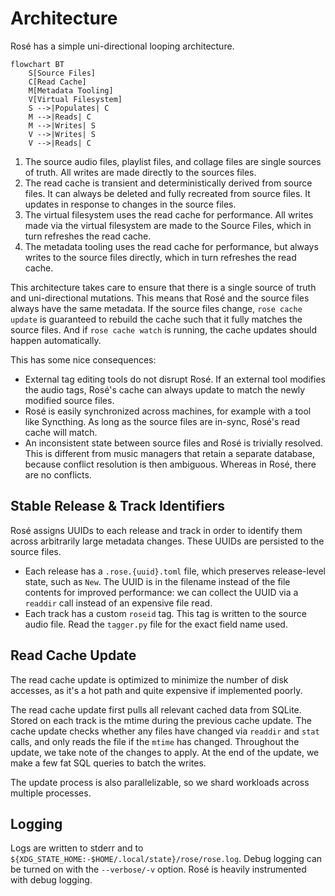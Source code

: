 # Architecture

Rosé has a simple uni-directional looping architecture.

```mermaid
flowchart BT
    S[Source Files]
    C[Read Cache]
    M[Metadata Tooling]
    V[Virtual Filesystem]
    S -->|Populates| C
    M -->|Reads| C
    M -->|Writes| S
    V -->|Writes| S
    V -->|Reads| C
```

1. The source audio files, playlist files, and collage files are single sources
   of truth. All writes are made directly to the sources files.
2. The read cache is transient and deterministically derived from source
   files. It can always be deleted and fully recreated from source files. It
   updates in response to changes in the source files.
3. The virtual filesystem uses the read cache for performance. All writes made
   via the virtual filesystem are made to the Source Files, which in turn
   refreshes the read cache.
4. The metadata tooling uses the read cache for performance, but always writes
   to the source files directly, which in turn refreshes the read cache.

This architecture takes care to ensure that there is a single source of truth
and uni-directional mutations. This means that Rosé and the source files always
have the same metadata. If the source files change, `rose cache update` is
guaranteed to rebuild the cache such that it fully matches the source files.
And if `rose cache watch` is running, the cache updates should happen
automatically.

This has some nice consequences:

- External tag editing tools do not disrupt Rosé. If an external tool modifies
  the audio tags, Rosé's cache can always update to match the newly modified
  source files.
- Rosé is easily synchronized across machines, for example with a tool like
  Syncthing. As long as the source files are in-sync, Rosé's read cache will
  match.
- An inconsistent state between source files and Rosé is trivially resolved.
  This is different from music managers that retain a separate database,
  because conflict resolution is then ambiguous. Whereas in Rosé, there are no
  conflicts.

## Stable Release & Track Identifiers

Rosé assigns UUIDs to each release and track in order to identify them across
arbitrarily large metadata changes. These UUIDs are persisted to the source
files.

- Each release has a `.rose.{uuid}.toml` file, which preserves release-level
  state, such as `New`. The UUID is in the filename instead of the file
  contents for improved performance: we can collect the UUID via a `readdir`
  call instead of an expensive file read.
- Each track has a custom `roseid` tag. This tag is written to the source audio
  file. Read the `tagger.py` file for the exact field name used.

## Read Cache Update

The read cache update is optimized to minimize the number of disk accesses, as
it's a hot path and quite expensive if implemented poorly.

The read cache update first pulls all relevant cached data from SQLite. Stored
on each track is the mtime during the previous cache update. The cache update
checks whether any files have changed via `readdir` and `stat` calls, and only
reads the file if the `mtime` has changed. Throughout the update, we take note
of the changes to apply. At the end of the update, we make a few fat SQL
queries to batch the writes.

The update process is also parallelizable, so we shard workloads across
multiple processes.

## Logging

Logs are written to stderr and to `${XDG_STATE_HOME:-$HOME/.local/state}/rose/rose.log`.
Debug logging can be turned on with the `--verbose/-v` option. Rosé is heavily
instrumented with debug logging.
